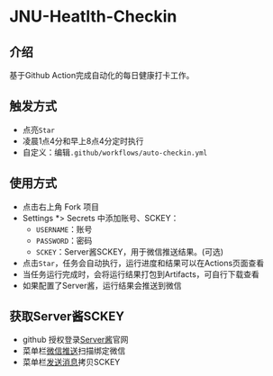 # JNU-Heatlth-Checkin
## 介绍
基于Github Action完成自动化的每日健康打卡工作。

## 触发方式
* 点亮`Star`
* 凌晨1点4分和早上8点4分定时执行
* 自定义：编辑`.github/workflows/auto-checkin.yml`

## 使用方式
* 点击右上角 Fork 项目
* Settings *> Secrets 中添加账号、SCKEY：
  - `USERNAME`：账号
  - `PASSWORD`：密码
  - `SCKEY`：Server酱SCKEY，用于微信推送结果。(可选)
* 点击`Star`，任务会自动执行，运行进度和结果可以在Actions页面查看
* 当任务运行完成时，会将运行结果打包到Artifacts，可自行下载查看
* 如果配置了Server酱，运行结果会推送到微信

## 获取Server酱SCKEY
* github 授权登录[Server酱](http://sc.ftqq.com/3.version)官网
* 菜单栏[微信推送](http://sc.ftqq.com/?c=wechat&a=bind)扫描绑定微信
* 菜单栏[发送消息](http://sc.ftqq.com/?c=code)拷贝SCKEY

